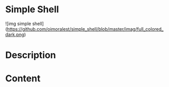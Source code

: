 # Simple Shell
![img simple shell]
(https://github.com/oimoralest/simple_shell/blob/master/imag/full_colored_dark.png)
# Description

# Content